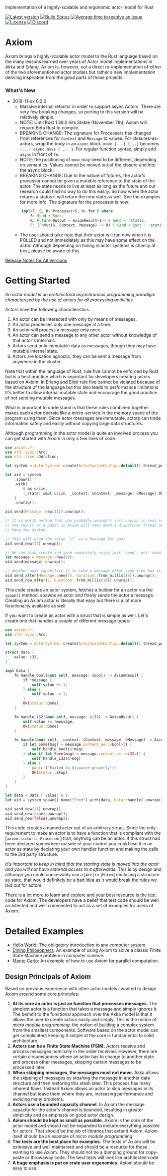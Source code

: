 Implementation of a highly-scalable and ergonomic actor model for Rust

[![Latest version](https://img.shields.io/crates/v/axiom.svg)](https://crates.io/crates/axiom)
[![Build Status](https://api.travis-ci.org/rsimmonsjr/axiom.svg?branch=master)](https://travis-ci.org/rsimmonsjr/axiom)
[![Average time to resolve an issue](https://isitmaintained.com/badge/resolution/rsimmonsjr/axiom.svg)](https://isitmaintained.com/project/rsimmonsjr/axiom)
[![License](https://img.shields.io/crates/l/axiom.svg)](https://github.com/rsimmonsjr/axiom#license)
[![Discord](https://img.shields.io/discord/632273530020429855?color=7289DA&label=Discord&logo=Discord)](https://discord.gg/8MHVCzr)

# Axiom

Axiom brings a highly-scalable actor model to the Rust language based on the many lessons
learned over years of Actor model implementations in Akka and Erlang. Axiom is, however,
not a direct re-implementation of either of the two aforementioned actor models but
rather a new implementation deriving inspiration from the good parts of those projects.

### What's New
* 2019-11-xx 0.2.0
  * Massive internal refactor in order to support async Actors. There are very few breaking changes,
  so porting to this version will be relatively simple.
  * NOTE: Until Rust 1.39.0 hits Stable (November 7th), Axiom will require Beta Rust to compile.
  * BREAKING CHANGE: The signature for Processors has changed from references for `Context` and 
  `Message` to values. For closures-as-actors, wrap the body in an `async` block. `move |...| {...}`
  becomes `|...| async move { ... }`. For regular function syntax, simply add `async` in front of 
  `fn`.
  * NOTE: the positioning of `move` may need to be different, depending on semantics. Values cannot
  be moved out of the closure and into the async block.
  * BREAKING CHANGE: Due to the nature of futures, the actor's processor cannot be given a mutable 
  reference to the state of the actor. The state needs to live at least as long as the future and 
  our research could find no way to do this easily. So now when the actor returns a status it will 
  return the new state as well. See the examples for more info. The signature for the processor 
  is now: 
  ```rust
      impl<F, S, R> Processor<S, R> for F where
          S: Send + Sync,
          R: Future<Output = AxiomResult<S>> + Send + 'static,
          F: (FnMut(S, Context, Message) -> R) + Send + Sync + 'static  {} 
  ```
  * The user should take note that their actor will run now when it is POLLED and not immediately 
  as this may have some effect on the actor. Although depending on timing in actor systems is 
  chancy at best, please be aware of this. 

[Release Notes for All Versions](https://github.com/rsimmonsjr/axiom/blob/master/RELEASE_NOTES.md)

# Getting Started

*An actor model is an architectural asynchronous programming paradigm characterized by the use
of actors for all processing activities.*

Actors have the following characteristics:
1. An actor can be interacted with only by means of messages.
2. An actor processes only one message at a time.
3. An actor will process a message only once.
4. An actor can send a message to any other actor without knowledge of that actor's internals.
5. Actors send only immutable data as messages, though they may have mutable internal state.
6. Actors are location agnostic; they can be sent a message from anywhere in the cluster.

Note that within the language of Rust, rule five cannot be enforced by Rust but is a best
practice which is important for developers creating actors based on Axiom. In Erlang and
Elixir rule five cannot be violated because of the structure of the language but this also
leads to performance limitations. It's better to allow internal mutable state and encourage
the good practice of not sending mutable messages.

What is important to understand is that these rules combined together makes each actor operate
like a micro-service in the memory space of the program using them. Since actor messages are
immutable, actors can trade information safely and easily without copying large data
structures.

Although programming in the actor model is quite an involved process you can get started with
Axiom in only a few lines of code.

```rust
use axiom::*;
use std::sync::Arc;
use std::time::Duration;

let system = ActorSystem::create(ActorSystemConfig::default().thread_pool_size(2));

let aid = system
    .spawn()
    .with(
        0 as usize,
        |_state: &mut usize, _context: &Context, _message: &Message| Ok(Status::Done),
    )
    .unwrap();

aid.send(Message::new(11)).unwrap();

// It is worth noting that you probably wouldn't just unwrap in real code but deal with
// the result as a panic in Axiom will take down a dispatcher thread and potentially
// hang the system.

// This will wrap the value `17` in a Message for you!
aid.send_new(17).unwrap();

// We can also create and send separately using just `send`, not `send_new`.
let message = Message::new(19);
aid.send(message).unwrap();

// Another neat capability is to send a message after some time has elapsed.
aid.send_after(Message::new(7), Duration::from_millis(10)).unwrap();
aid.send_new_after(7, Duration::from_millis(10)).unwrap();
```
This code creates an actor system, fetches a builder for an actor via the `spawn()` method,
spawns an actor and finally sends the actor a message. Creating an Axiom actor is literally
that easy but there is a lot more functionality available as well.

If you want to create an actor with a struct that is simple as well. Let's create one that
handles a couple of different message types:

```rust
use axiom::*;
use std::sync::Arc;

let system = ActorSystem::create(ActorSystemConfig::default().thread_pool_size(2));

struct Data {
    value: i32,
}

impl Data {
    fn handle_bool(&mut self, message: &bool) -> AxiomResult {
        if *message {
            self.value += 1;
        } else {
            self.value -= 1;
        }
        Ok(Status::Done)
    }

    fn handle_i32(&mut self, message: &i32) -> AxiomResult {
        self.value += *message;
        Ok(Status::Done)
    }

    fn handle(&mut self, _context: &Context, message: &Message) -> AxiomResult {
        if let Some(msg) = message.content_as::<bool>() {
            self.handle_bool(&*msg)
        } else if let Some(msg) = message.content_as::<i32>() {
            self.handle_i32(&*msg)
        } else {
            panic!("Failed to dispatch properly");
            Ok(Status::Stop)
        }
    }
}

let data = Data { value: 0 };
let aid = system.spawn().name("Fred").with(data, Data::handle).unwrap();

aid.send_new(11).unwrap();
aid.send_new(true).unwrap();
aid.send_new(false).unwrap();
```

This code creates a named actor out of an arbitrary struct. Since the only requirement to make
an actor is to have a function that is compliant with the [`axiom::actors::Processor`] trait,
anything can be an actor. If this struct had been declared somewhere outside of your control
you could use it in an actor as state by declaring your own handler function and making the
calls to the 3rd party structure.

*It's important to keep in mind that the starting state is moved into the actor and you
will not have external access to it afterwards.* This is by design and although you could
conceivably use a [`Arc`] or [`Mutex`] enclosing a structure as state, that would definitely
be a bad idea as it would break the rules we laid out for actors.

There is a lot more to learn and explore and your best resource is the test code for Axiom.
The developers have a belief that test code should be well architected and well commented to
act as a set of examples for users of Axiom.

# Detailed Examples
* [Hello World](https://github.com/rsimmonsjr/axiom/blob/master/examples/hello_world.rs): The
obligatory introduction to any computer system.
* [Dining Philosophers](https://github.com/rsimmonsjr/axiom/blob/master/examples/philosophers.rs):
An example of using Axiom to solve a classic Finite State Machine problem in computer science.
* [Monte Carlo](https://github.com/rsimmonsjr/axiom/blob/master/examples/montecarlo.rs): An
example of how to use Axiom for parallel computation.

## Design Principals of Axiom

Based on previous experience with other actor models I wanted to design Axiom around some
core principles:
1. **At its core an actor is just an function that processes messages.** The simplest actor is
a function that takes a message and simply ignores it. The benefit to the functional approach
over the Akka model is that it allows the user to create actors easily and simply. This is
the notion of _micro module programming_; the notion of building a complex system from the
smallest components. Software based on the actor model can get complicated; keeping it simple
at the core is fundamental to solid architecture.
2. **Actors can be a Finite State Machine (FSM).** Actors receive and process messages
nominally in the order received. However, there are certain circumstances where an actor has
to change to another state and process other messages, skipping certain messages to be
processed later.
3. **When skipping messages, the messages must not move.** Akka allows the skipping of messages
by _stashing_ the message in another data structure and then restoring this stash later. This
process has many inherent flaws. Instead Axiom allows an actor to skip messages in its
channel but leave them where they are, increasing performance and avoiding many problems.
4. **Actors use a bounded capacity channel.** In Axiom the message capacity for the actor's
channel is bounded, resulting in greater simplicity and an emphasis on good actor design.
5. **Axiom should be kept as small as possible.** Axiom is the core of the actor model and
should not be expanded to include everything possible for actors. That should be the
job of libraries that extend Axiom. Axiom itself should be an example of _micro module
programming_.
6. **The tests are the best place for examples.** The tests of Axiom will be extensive and
well maintained and should be a resource for those wanting to use Axiom. They should not
be a dumping ground for copy-paste or throwaway code. The best tests will look like
architected code.  
7. **A huge emphasis is put on crate user ergonomics.** Axiom should be easy to use.


